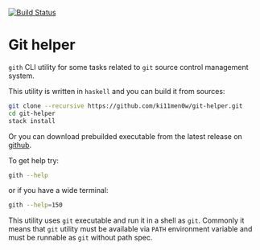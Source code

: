 [![Build Status](https://travis-ci.org/ki11men0w/git-helper.svg?branch=master)](https://travis-ci.org/ki11men0w/git-helper)
# Git helper
`gith` CLI utility for some tasks related to `git` source control management system.

This utility is written in `haskell` and you can build it from sources:
```sh
git clone --recursive https://github.com/ki11men0w/git-helper.git
cd git-helper
stack install
```

Or you can download prebuilded executable from the latest release on [github](https://github.com/ki11men0w/git-helper/releases/latest).

To get help try:
```sh
gith --help
```
or if you have a wide terminal:
```sh
gith --help=150
```

This utility uses `git` executable and run it in a shell as `git`.
Commonly it means that `git` utility must be available via `PATH` environment variable and must be runnable as `git` without path spec.
